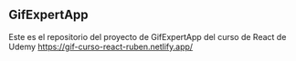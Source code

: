 ## GifExpertApp
Este es el repositorio del proyecto de GifExpertApp del curso de React de Udemy
https://gif-curso-react-ruben.netlify.app/
